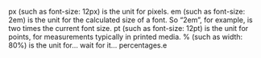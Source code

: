 px (such as font-size: 12px) is the unit for pixels.
em (such as font-size: 2em) is the unit for the calculated size of a font. So “2em”, for example, is two times the current font size.
pt (such as font-size: 12pt) is the unit for points, for measurements typically in printed media.
% (such as width: 80%) is the unit for… wait for it… percentages.e
